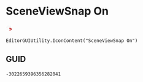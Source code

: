 # SceneViewSnap On
![](/img/SceneViewSnap%20On.png)

``` CSharp
EditorGUIUtility.IconContent("SceneViewSnap On")
```
## GUID
```
-3022659396356282041
```
